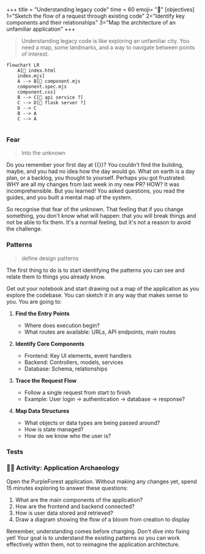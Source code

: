 +++
title = "Understanding legacy code"
time = 60
emoji= "🗿"
[objectives]
    1="Sketch the flow of a request through existing code"
    2="Identify key components and their relationships"
    3="Map the architecture of an unfamiliar application"
+++

> Understanding legacy code is like exploring an unfamiliar city. You need a map, some landmarks, and a way to navigate between points of interest.

```mermaid
flowchart LR
    A[🚪 index.html
    index.mjs]
    A --> B[📍 component.mjs
    component.spec.mjs
    component.css]
    B --> C[🚏 api service ?]
    C --> D[🧰 flask server ?]
    D --> C
    B --> A
    C --> A


```

### Fear

> Into the unknown

Do you remember your first day at {{<our-name>}}? You couldn't find the building, maybe, and you had no idea how the day would go. What on earth is a day plan, or a backlog, you thought to yourself. Perhaps you got frustrated: WHY are all my changes from last week in my new PR? HOW? It was incomprehensible. But you learned! You asked questions, you read the guides, and you built a mental map of the system.

So recognise that fear of the unknown. That feeling that if you change something, you don't know what will happen: that you will break things and not be able to fix them. It's a normal feeling, but it's not a reason to avoid the challenge.

### Patterns

> define design patterns

The first thing to do is to start identifying the patterns you can see and relate them to things you already know.

Get out your notebook and start drawing out a map of the application as you explore the codebase. You can sketch it in any way that makes sense to you. You are going to:

1. **Find the Entry Points**

   - Where does execution begin?
   - What routes are available: URLs, API endpoints, main routes

2. **Identify Core Components**

   - Frontend: Key UI elements, event handlers
   - Backend: Controllers, models, services
   - Database: Schema, relationships

3. **Trace the Request Flow**

   - Follow a single request from start to finish
   - Example: User login → authentication → database → response?

4. **Map Data Structures**
   - What objects or data types are being passed around?
   - How is state managed?
   - How do we know who the user is?

### Tests

### 🧑‍🎓 Activity: Application Archaeology

Open the PurpleForest application. Without making any changes yet, spend 15 minutes exploring to answer these questions:

1. What are the main components of the application?
2. How are the frontend and backend connected?
3. How is user data stored and retrieved?
4. Draw a diagram showing the flow of a bloom from creation to display

Remember, understanding comes before changing. Don't dive into fixing yet! Your goal is to understand the existing patterns so you can work effectively within them, not to reimagine the application architecture.
